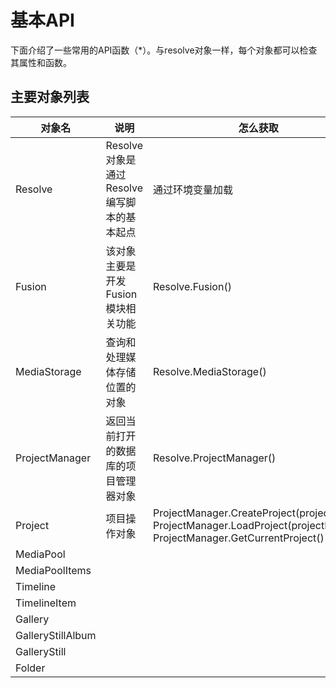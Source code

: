 # 基本API

下面介绍了一些常用的API函数（*）。与resolve对象一样，每个对象都可以检查其属性和函数。

## 主要对象列表

| 对象名            | 说明                           | 怎么获取                                                            |
|----------------|------------------------------|-----------------------------------------------------------------|
| Resolve        | Resolve对象是通过Resolve编写脚本的基本起点 | 通过环境变量加载                                                        |
| Fusion         | 该对象主要是开发Fusion模块相关功能         | Resolve.Fusion()                                                |
| MediaStorage   | 查询和处理媒体存储位置的对象               | Resolve.MediaStorage()                                          |
| ProjectManager | 返回当前打开的数据库的项目管理器对象           | Resolve.ProjectManager()                                        |
| Project        | 项目操作对象                       | ProjectManager.CreateProject(projectName)<br/>ProjectManager.LoadProject(projectName)<br/>ProjectManager.GetCurrentProject() |
| MediaPool | | |
| MediaPoolItems | | |
| Timeline | | |
| TimelineItem | | |
| Gallery | | |
| GalleryStillAlbum | | |
| GalleryStill | | |
| Folder | | |
